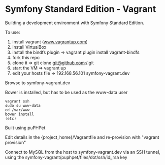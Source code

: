 Symfony Standard Edition - Vagrant
==================================

Building a development environment with Symfony Standard Edition.

To use:

 1) install vagrant (www.vagrantup.com)
 2) install VirtualBox
 3) install the bindfs plugin => vagrant plugin install vagrant-bindfs
 4) fork this repo
 5) clone it => git clone git@github.com:<your-github>/<your-fork>.git
 6) start the VM => vagrant up
 7) edit your hosts file => 192.168.56.101  symfony-vagrant.dev

Browse to symfony-vagrant.dev

Bower is installed, but has to be used as the www-data user

    vagrant ssh
    sudo su www-data
    cd /var/www
    bower install
    (etc)

Built using puPHPet

Edit details in the {project_home}/Vagrantfile and re-provision with "vagrant provision"

Connect to MySQL from the host to symfony-vagrant.dev via an SSH tunnel, using the symfony-vagrant/puphpet/files/dot/ssh/id_rsa key